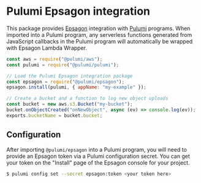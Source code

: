 # Pulumi Epsagon integration

This package provides [Epsagon](https://epsagon.com/) integration with [Pulumi](https://www.pulumi.com/) programs. When imported into a Pulumi program, any serverless functions generated from JavaScript callbacks in the Pulumi program will automatically be wrapped with Epsagon Lambda Wrapper.

```javascript
const aws = require("@pulumi/aws");
const pulumi = require("@pulumi/pulumi");

// Load the Pulumi Epsagon integration package
const epsagon = require("@pulumi/epsagon");
epsagon.install(pulumi, { appName: "my-example" });

// Create a bucket and a function to log new object uploads
const bucket = new aws.s3.Bucket("my-bucket");
bucket.onObjectCreated("onNewObject", async (ev) => console.log(ev));
exports.bucketName = bucket.bucket;
```

## Configuration

After importing `@pulumi/epsagon` into a Pulumi program, you will need to provide an Epsagon token via a Pulumi configuration secret.  You can get your token on the "Install" page of the Epsagon console for your project.

```bash
$ pulumi config set --secret epsagon:token <your token here>
```